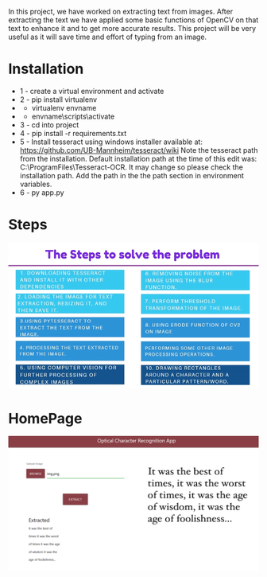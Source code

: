In this project, we have worked on extracting text from images. After extracting the text we have applied some basic functions of OpenCV on that text to enhance it and to get more accurate results. This project will be very useful as it will save time and effort of typing from an image.

# Installation

- 1 - create a virtual environment and activate
- 2 - pip install virtualenv
- - virtualenv envname
- - envname\scripts\activate
- 3 - cd into project
- 4 - pip install -r requirements.txt
- 5 - Install tesseract using windows installer available at: https://github.com/UB-Mannheim/tesseract/wiki
      Note the tesseract path from the installation. Default installation path at the time of this edit was: C:\ProgramFiles\Tesseract-OCR. It may change so please check the installation path. Add the path in the the path section in environment variables.
- 6 - py app.py

# Steps

<img src="1.png">

# HomePage

<img src="3.png">
